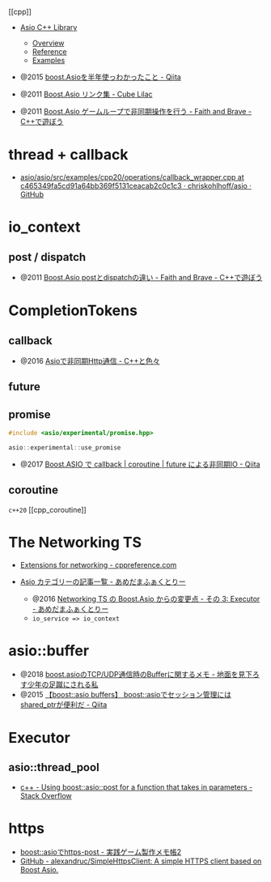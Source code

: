 [[cpp]]

- [Asio C++ Library](https://think-async.com/Asio/)
	- [Overview](https://think-async.com/Asio/asio-1.24.0/doc/asio/overview.html)
	- [Reference](https://think-async.com/Asio/asio-1.24.0/doc/asio/reference.html)
	- [Examples](https://think-async.com/Asio/asio-1.24.0/doc/asio/examples.html)

- @2015 [boost.Asioを半年使っわかったこと - Qiita](https://qiita.com/YukiMiyatake/items/5be12ea35894071d8de1)
- @2011 [Boost.Asio リンク集 - Cube Lilac](https://clown.cube-soft.jp/entry/20110325/1301048795)
- @2011 [Boost.Asio ゲームループで非同期操作を行う - Faith and Brave - C++で遊ぼう](https://faithandbrave.hateblo.jp/entry/20110325/1301036991)

# thread + callback
- [asio/asio/src/examples/cpp20/operations/callback_wrapper.cpp at c465349fa5cd91a64bb369f5131ceacab2c0c1c3 · chriskohlhoff/asio · GitHub](https://github.com/chriskohlhoff/asio/blob/c465349fa5cd91a64bb369f5131ceacab2c0c1c3/asio/src/examples/cpp20/operations/callback_wrapper.cpp)

# io_context
## post / dispatch
- @2011 [Boost.Asio postとdispatchの違い - Faith and Brave - C++で遊ぼう](https://faithandbrave.hateblo.jp/entry/20110913/1315895805)

# CompletionTokens
## callback
 - @2016 [Asioで非同期Http通信 - C++と色々](https://nekko1119.hatenablog.com/entry/2016/04/08/051907)

## future 

## promise
```c++
#include <asio/experimental/promise.hpp>

asio::experimental::use_promise
```
- @2017 [Boost.ASIO で callback | coroutine | future による非同期IO - Qiita](https://qiita.com/legokichi/items/3365b25eea13c0f2bb51)

## coroutine
`c++20`
[[cpp_coroutine]]

# The Networking TS
- [Extensions for networking - cppreference.com](https://en.cppreference.com/w/cpp/experimental/networking)

- [Asio カテゴリーの記事一覧 - あめだまふぁくとりー](https://amedama1x1.hatenablog.com/archive/category/Asio)
	- @2016 [Networking TS の Boost.Asio からの変更点 - その 3: Executor - あめだまふぁくとりー](https://amedama1x1.hatenablog.com/entry/2016/08/20/222326)
	- `io_service => io_context`
 
# asio::buffer
- @2018 [boost.asioのTCP/UDP通信時のBufferに関するメモ - 地面を見下ろす少年の足蹴にされる私](https://onihusube.hatenablog.com/entry/2018/05/26/011129)
- @2015 [【boost::asio buffers】 boost::asioでセッション管理にはshared_ptrが便利だ - Qiita](https://qiita.com/YukiMiyatake/items/f4641c54151a18c362f9)

# Executor
## asio::thread_pool
- [c++ - Using boost::asio::post for a function that takes in parameters - Stack Overflow](https://stackoverflow.com/questions/60552069/using-boostasiopost-for-a-function-that-takes-in-parameters)

# https
- [boost::asioでhttps-post - 実践ゲーム製作メモ帳2](https://eiki.hatenablog.jp/entry/20130617/1371436691)
- [GitHub - alexandruc/SimpleHttpsClient: A simple HTTPS client based on Boost Asio.](https://github.com/alexandruc/SimpleHttpsClient)

